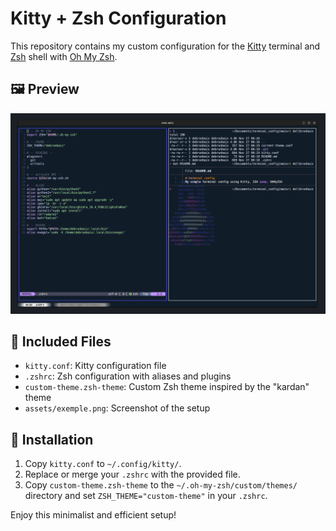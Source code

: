 # Kitty + Zsh Configuration

This repository contains my custom configuration for the [Kitty](https://sw.kovidgoyal.net/kitty/) terminal and [Zsh](https://www.zsh.org/) shell with [Oh My Zsh](https://ohmyz.sh/).

## 🖼️ Preview
![Preview](assets/exemple.png)

## 📄 Included Files
- `kitty.conf`: Kitty configuration file
- `.zshrc`: Zsh configuration with aliases and plugins
- `custom-theme.zsh-theme`: Custom Zsh theme inspired by the "kardan" theme
- `assets/exemple.png`: Screenshot of the setup

## 🔧 Installation
1. Copy `kitty.conf` to `~/.config/kitty/`.
2. Replace or merge your `.zshrc` with the provided file.
3. Copy `custom-theme.zsh-theme` to the `~/.oh-my-zsh/custom/themes/` directory and set `ZSH_THEME="custom-theme"` in your `.zshrc`.

Enjoy this minimalist and efficient setup!